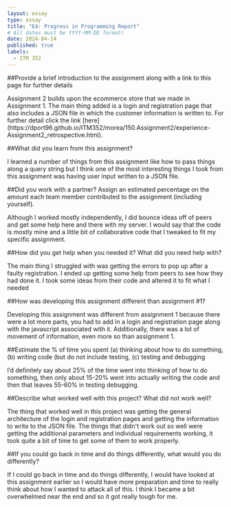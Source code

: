 ```yaml
---
layout: essay
type: essay
title: "E4: Progress in Programming Report"
# All dates must be YYYY-MM-DD format!
date: 2024-04-14
published: true
labels:
  - ITM 352
---
```


##Provide a brief introduction to the assignment along with a link to this page for further details
<p>Assignment 2 builds upon the ecommerce store that we made in Assignment 1. The main thing added is a login and registration page that also includes a JSON file in which the customer information is written to. For further detail click the link [here](https://dport96.github.io/ITM352/morea/150.Assignment2/experience-Assignment2_retrospective.html).</p>
##What did you learn from this assignment?
<p>I learned a number of things from this assignment like how to pass things along a query string but I think one of the most interesting things I took from this assignment was having user input written to a JSON file.</p>
##Did you work with a partner? Assign an estimated percentage on the amount each team member contributed to the assignment (including yourself).
<p>Although I worked mostly independently, I did bounce ideas off of peers and get some help here and there with my server. I would say that the code is mostly mine and a little bit of collaborative code that I tweaked to fit my specific assignment.</p>
##How did you get help when you needed it? What did you need help with?
<p>The main thing I struggled with was getting the errors to pop up after a faulty registration. I ended up getting some help from peers to see how they had done it. I took some ideas from their code and altered it to fit what I needed</p>
##How was developing this assignment different than assignment #1?
<p>Developing this assignment was different from assignment 1 because there were a lot more parts, you had to add in a login and registration page along with the javascript associated with it. Additionally, there was a lot of movement of information, even more so than assignment 1.</p>
##Estimate the % of time you spent (a) thinking about how to do something, (b) writing code (but do not include testing, (c) testing and debugging
<p>I’d definitely say about 25% of the time went into thinking of how to do something, then only about 15-20% went into actually writing the code and then that leaves 55-60% in testing debugging.</p>
##Describe what worked well with this project? What did not work well?
<p>The thing that worked well in this project was getting the general architecture of the login and registration pages and getting the information to write to the JSON file. The things that didn't work out so well were getting the additional parameters and individual requirements working, it took quite a bit of time to get some of them to work properly.</p>
##If you could go back in time and do things differently, what would you do differently?
<p>If I could go back in time and do things differently, I would have looked at this assignment earlier so I would have more preparation and time to really think about how I wanted to attack all of this. I think I became a bit overwhelmed near the end and so it got really tough for me.</p>
